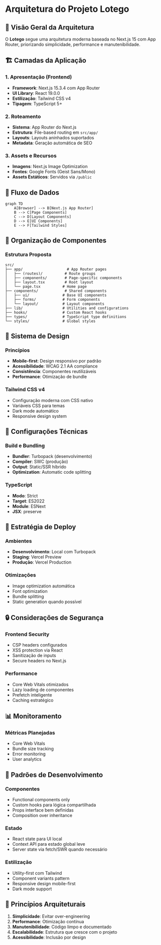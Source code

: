 # Arquitetura do Projeto Lotego

## 📐 Visão Geral da Arquitetura

O **Lotego** segue uma arquitetura moderna baseada no Next.js 15 com App Router, priorizando simplicidade, performance e manutenibilidade.

## 🏗️ Camadas da Aplicação

### 1. Apresentação (Frontend)
- **Framework**: Next.js 15.3.4 com App Router
- **UI Library**: React 19.0.0
- **Estilização**: Tailwind CSS v4
- **Tipagem**: TypeScript 5+

### 2. Roteamento
- **Sistema**: App Router do Next.js
- **Estrutura**: File-based routing em `src/app/`
- **Layouts**: Layouts aninhados suportados
- **Metadata**: Geração automática de SEO

### 3. Assets e Recursos
- **Imagens**: Next.js Image Optimization
- **Fontes**: Google Fonts (Geist Sans/Mono)
- **Assets Estáticos**: Servidos via `/public`

## 🔄 Fluxo de Dados

```mermaid
graph TD
    A[Browser] --> B[Next.js App Router]
    B --> C[Page Components]
    C --> D[Layout Components]
    D --> E[UI Components]
    E --> F[Tailwind Styles]
```

## 📁 Organização de Componentes

### Estrutura Proposta
```
src/
├── app/                    # App Router pages
│   ├── (routes)/          # Route groups
│   ├── components/        # Page-specific components
│   ├── layout.tsx         # Root layout
│   └── page.tsx          # Home page
├── components/            # Shared components
│   ├── ui/               # Base UI components
│   ├── forms/            # Form components
│   └── layout/           # Layout components
├── lib/                  # Utilities and configurations
├── hooks/                # Custom React hooks
├── types/                # TypeScript type definitions
└── styles/               # Global styles
```

## 🎨 Sistema de Design

### Princípios
- **Mobile-first**: Design responsivo por padrão
- **Acessibilidade**: WCAG 2.1 AA compliance
- **Consistência**: Componentes reutilizáveis
- **Performance**: Otimização de bundle

### Tailwind CSS v4
- Configuração moderna com CSS nativo
- Variáveis CSS para temas
- Dark mode automático
- Responsive design system

## 🔧 Configurações Técnicas

### Build e Bundling
- **Bundler**: Turbopack (desenvolvimento)
- **Compiler**: SWC (produção)
- **Output**: Static/SSR híbrido
- **Optimization**: Automatic code splitting

### TypeScript
- **Modo**: Strict
- **Target**: ES2022
- **Module**: ESNext
- **JSX**: preserve

## 🚀 Estratégia de Deploy

### Ambientes
- **Desenvolvimento**: Local com Turbopack
- **Staging**: Vercel Preview
- **Produção**: Vercel Production

### Otimizações
- Image optimization automática
- Font optimization
- Bundle splitting
- Static generation quando possível

## 🔒 Considerações de Segurança

### Frontend Security
- CSP headers configurados
- XSS protection via React
- Sanitização de inputs
- Secure headers no Next.js

### Performance
- Core Web Vitals otimizados
- Lazy loading de componentes
- Prefetch inteligente
- Caching estratégico

## 📊 Monitoramento

### Métricas Planejadas
- Core Web Vitals
- Bundle size tracking
- Error monitoring
- User analytics

## 🔄 Padrões de Desenvolvimento

### Componentes
- Functional components only
- Custom hooks para lógica compartilhada
- Props interface bem definidas
- Composition over inheritance

### Estado
- React state para UI local
- Context API para estado global leve
- Server state via fetch/SWR quando necessário

### Estilização
- Utility-first com Tailwind
- Component variants pattern
- Responsive design mobile-first
- Dark mode support

## 🎯 Princípios Arquiteturais

1. **Simplicidade**: Evitar over-engineering
2. **Performance**: Otimização contínua
3. **Manutenibilidade**: Código limpo e documentado
4. **Escalabilidade**: Estrutura que cresce com o projeto
5. **Acessibilidade**: Inclusão por design 